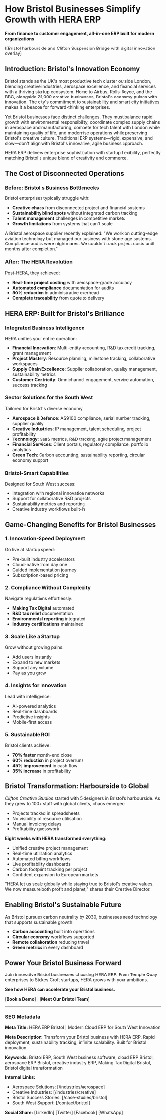 # How Bristol Businesses Simplify Growth with HERA ERP

**From finance to customer engagement, all-in-one ERP built for modern organizations**

![Bristol harbourside and Clifton Suspension Bridge with digital innovation overlay]

## Introduction: Bristol's Innovation Economy

Bristol stands as the UK's most productive tech cluster outside London, blending creative industries, aerospace excellence, and financial services with a thriving startup ecosystem. Home to Airbus, Rolls-Royce, and the BBC, alongside 25,000 creative businesses, Bristol's economy pulses with innovation. The city's commitment to sustainability and smart city initiatives makes it a beacon for forward-thinking enterprises.

Yet Bristol businesses face distinct challenges. They must balance rapid growth with environmental responsibility, coordinate complex supply chains in aerospace and manufacturing, compete for tech talent with London while maintaining quality of life, and modernise operations while preserving Bristol's creative culture. Traditional ERP systems—rigid, expensive, and slow—don't align with Bristol's innovative, agile business approach.

HERA ERP delivers enterprise sophistication with startup flexibility, perfectly matching Bristol's unique blend of creativity and commerce.

## The Cost of Disconnected Operations

### **Before: Bristol's Business Bottlenecks**

Bristol enterprises typically struggle with:
- **Creative chaos** from disconnected project and financial systems
- **Sustainability blind spots** without integrated carbon tracking
- **Talent management** challenges in competitive markets
- **Growth limitations** from systems that can't scale

A Bristol aerospace supplier recently explained: "We work on cutting-edge aviation technology but managed our business with stone-age systems. Compliance audits were nightmares. We couldn't track project costs until months after completion."

### **After: The HERA Revolution**

Post-HERA, they achieved:
- **Real-time project costing** with aerospace-grade accuracy
- **Automated compliance** documentation for audits
- **50% reduction** in administrative overhead
- **Complete traceability** from quote to delivery

## HERA ERP: Built for Bristol's Brilliance

### **Integrated Business Intelligence**

HERA unifies your entire operation:

- **Financial Innovation**: Multi-entity accounting, R&D tax credit tracking, grant management
- **Project Mastery**: Resource planning, milestone tracking, collaborative workspaces
- **Supply Chain Excellence**: Supplier collaboration, quality management, sustainability metrics
- **Customer Centricity**: Omnichannel engagement, service automation, success tracking

### **Sector Solutions for the South West**

Tailored for Bristol's diverse economy:

- **Aerospace & Defence**: AS9100 compliance, serial number tracking, supplier quality
- **Creative Industries**: IP management, talent scheduling, project profitability
- **Technology**: SaaS metrics, R&D tracking, agile project management
- **Financial Services**: Client portals, regulatory compliance, portfolio analytics
- **Green Tech**: Carbon accounting, sustainability reporting, circular economy support

### **Bristol-Smart Capabilities**

Designed for South West success:
- Integration with regional innovation networks
- Support for collaborative R&D projects
- Sustainability metrics and reporting
- Creative industry workflows built-in

## Game-Changing Benefits for Bristol Businesses

### **1. Innovation-Speed Deployment**

Go live at startup speed:
- Pre-built industry accelerators
- Cloud-native from day one
- Guided implementation journey
- Subscription-based pricing

### **2. Compliance Without Complexity**

Navigate regulations effortlessly:
- **Making Tax Digital** automated
- **R&D tax relief** documentation
- **Environmental reporting** integrated
- **Industry certifications** maintained

### **3. Scale Like a Startup**

Grow without growing pains:
- Add users instantly
- Expand to new markets
- Support any volume
- Pay as you grow

### **4. Insights for Innovation**

Lead with intelligence:
- AI-powered analytics
- Real-time dashboards
- Predictive insights
- Mobile-first access

### **5. Sustainable ROI**

Bristol clients achieve:
- **70% faster** month-end close
- **60% reduction** in project overruns
- **45% improvement** in cash flow
- **35% increase** in profitability

## Bristol Transformation: Harbourside to Global

*Clifton Creative Studios* started with 5 designers in Bristol's harbourside. As they grew to 100+ staff with global clients, chaos emerged:

- Projects tracked in spreadsheets
- No visibility of resource utilisation
- Manual invoicing delays
- Profitability guesswork

**Eight weeks with HERA transformed everything:**

- Unified creative project management
- Real-time utilisation analytics
- Automated billing workflows
- Live profitability dashboards
- Carbon footprint tracking per project
- Confident expansion to European markets

"HERA let us scale globally while staying true to Bristol's creative values. We now measure both profit and planet," shares their Creative Director.

## Enabling Bristol's Sustainable Future

As Bristol pursues carbon neutrality by 2030, businesses need technology that supports sustainable growth:

- **Carbon accounting** built into operations
- **Circular economy** workflows supported
- **Remote collaboration** reducing travel
- **Green metrics** in every dashboard

## Power Your Bristol Business Forward

Join innovative Bristol businesses choosing HERA ERP. From Temple Quay enterprises to Stokes Croft startups, HERA grows with your ambitions.

**See how HERA can accelerate your Bristol business.**

[**Book a Demo**] | [**Meet Our Bristol Team**]

---

### SEO Metadata

**Meta Title:** HERA ERP Bristol | Modern Cloud ERP for South West Innovation

**Meta Description:** Transform your Bristol business with HERA ERP. Rapid deployment, sustainability tracking, infinite scalability. Built for Bristol innovation.

**Keywords:** Bristol ERP, South West business software, cloud ERP Bristol, aerospace ERP Bristol, creative industry ERP, Making Tax Digital Bristol, Bristol digital transformation

**Internal Links:**
- Aerospace Solutions: [/industries/aerospace]
- Creative Industries: [/industries/creative]
- Bristol Success Stories: [/case-studies/bristol]
- South West Support: [/contact/bristol]

**Social Share:**
[LinkedIn] [Twitter] [Facebook] [WhatsApp]